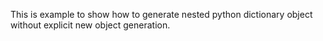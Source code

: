 This is example to show how to generate nested python dictionary object without explicit new object generation.
